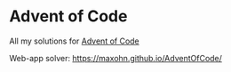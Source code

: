 # Advent of Code

All my solutions for [Advent of Code](https://adventofcode.com/)

Web-app solver: <https://maxohn.github.io/AdventOfCode/>